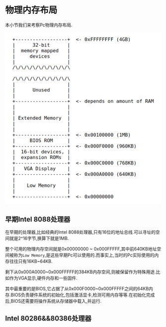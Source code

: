 # 物理内存布局

本小节我们来考察Pc物理内存布局.

![物理内存布局](../../images/物理内存布局.bmp)

## 早期Intel 8088处理器

在早期的处理器,比如经典的Intel 8088处理器,只有16位的地址总线.可以寻址的空间就是2^16字节,换算下就是1MB.

整个可用的物理内存空间就是0x00000000 ~ 0x000FFFFF,其中前640KB地址空间被称为`Low Memory`,是这些早期Pc可以使用的.而事实上,当时的Pc实际使用的内存往往只有16KB~64KB.

剩下从0x000A0000~0x000FFFFF的384KB内存空间,则被保留作为特殊用途.比如作为VGA显示,硬件内存和一些固件.

其中最重要的是BIOS,它占据了从0x000F0000~0x000FFFFF之间的64KB内存.BIOS负责硬件系统的初始化,包括激活显卡,检测可用内存等等.在初始化完成后,BIOS还需要将操作系统从存储器中载入,并运行.


## Intel 80286&&80386处理器

